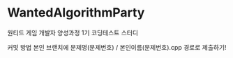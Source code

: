 # WantedAlgorithmParty
원티드 게임 개발자 양성과정 1기 코딩테스트 스터디 

커밋 방법
본인 브랜치에 문제명(문제번호) / 본인이름(문제번호).cpp 경로로 제출하기!
